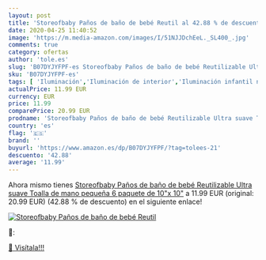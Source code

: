 ```yaml
---
layout: post
title: 'Storeofbaby Paños de baño de bebé Reutil al 42.88 % de descuento'
date: 2020-04-25 11:40:52
image: 'https://m.media-amazon.com/images/I/51NJJDchEeL._SL400_.jpg'
comments: true
category: ofertas
author: 'tole.es'
slug: 'B07DYJYFPF-es Storeofbaby Paños de baño de bebé Reutilizable Ultra suave...'
sku: 'B07DYJYFPF-es'
tags: [ 'Iluminación','Iluminación de interior','Iluminación infantil nocturna','Lámparas e iluminación infantil','bebé', ]
actualPrice: 11.99 EUR
currency: EUR
price: 11.99
comparePrice: 20.99 EUR
prodname: 'Storeofbaby Paños de baño de bebé Reutilizable Ultra suave Toalla de mano pequeña 6 paquete de 10"x 10"'
country: 'es'
flag: '🇪🇸'
brand: ''
buyurl: 'https://www.amazon.es/dp/B07DYJYFPF/?tag=tolees-21'
descuento: '42.88'
average: '11.99'
---
```


Ahora mismo tienes [Storeofbaby Paños de baño de bebé Reutilizable Ultra suave Toalla de mano pequeña 6 paquete de 10"x 10"](https://www.amazon.es/dp/B07DYJYFPF/?tag=tolees-21) a 11.99 EUR (original: 20.99 EUR) (42.88 %  de descuento) en el siguiente enlace!

[![Storeofbaby Paños de baño de bebé Reutil](https://m.media-amazon.com/images/I/51NJJDchEeL._SL400_.jpg)](https://www.amazon.es/dp/B07DYJYFPF/?tag=tolees-21)

🔎:


[🛒 Visítala!!!](https://www.amazon.es/dp/B07DYJYFPF/?tag=tolees-21)
